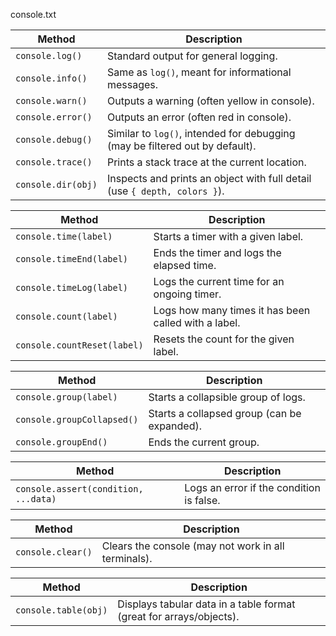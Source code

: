 console.txt

| Method             | Description                                                                  |
| ------------------ | ---------------------------------------------------------------------------- |
| `console.log()`    | Standard output for general logging. |
| `console.info()`   | Same as `log()`, meant for informational messages.|
| `console.warn()`   | Outputs a warning (often yellow in console).|
| `console.error()`  | Outputs an error (often red in console).|
| `console.debug()`  | Similar to `log()`, intended for debugging (may be filtered out by default).|
| `console.trace()`  | Prints a stack trace at the current location.         |
| `console.dir(obj)` | Inspects and prints an object with full detail (use `{ depth, colors }`).|




| Method                      | Description                                          |
| --------------------------- | ---------------------------------------------------- |
| `console.time(label)`       | Starts a timer with a given label.                   |
| `console.timeEnd(label)`    | Ends the timer and logs the elapsed time.            |
| `console.timeLog(label)`    | Logs the current time for an ongoing timer.          |
| `console.count(label)`      | Logs how many times it has been called with a label. |
| `console.countReset(label)` | Resets the count for the given label.                |


| Method                     | Description                                 |
| -------------------------- | ------------------------------------------- |
| `console.group(label)`     | Starts a collapsible group of logs.         |
| `console.groupCollapsed()` | Starts a collapsed group (can be expanded). |
| `console.groupEnd()`       | Ends the current group.                     |



| Method                               | Description                              |
| ------------------------------------ | ---------------------------------------- |
| `console.assert(condition, ...data)` | Logs an error if the condition is false. |



| Method            | Description                                         |
| ----------------- | --------------------------------------------------- |
| `console.clear()` | Clears the console (may not work in all terminals). |




| Method               | Description                                                         |
| -------------------- | ------------------------------------------------------------------- |
| `console.table(obj)` | Displays tabular data in a table format (great for arrays/objects). |
